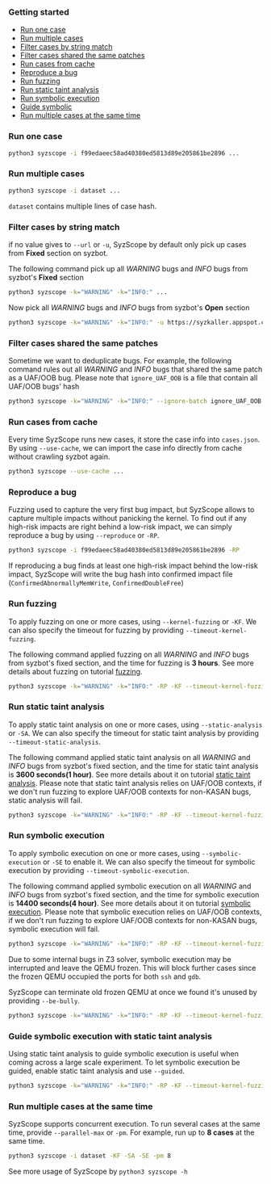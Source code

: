 ### Getting started

- [Run one case](#Run_one_case)
- [Run multiple cases](#Run_multiple_cases)
- [Filter cases by string match](#Filter_cases_by_string_match)
- [Filter cases shared the same patches](#Filter_cases_shared_the_same_patches)
- [Run cases from cache](#Run_cases_from_cache)
- [Reproduce a bug](#Reproduce_a_bug)
- [Run fuzzing](#Run_fuzzing)
- [Run static taint analysis](#Run_static_taint_analysis)
- [Run symbolic execution](#Run_symbolic_execution)
- [Guide symbolic](#Guide_symbolic)
- [Run multiple cases at the same time](#Run_multiple_cases_at_the_same_time)

<a name="Run_one_case"></a>

### Run one case

```bash
python3 syzscope -i f99edaeec58ad40380ed5813d89e205861be2896 ...
```



<a name="Run_multiple_cases"></a>

### Run multiple cases

```bash
python3 syzscope -i dataset ...
```
`dataset` contains multiple lines of case hash.


<a name="Filter_cases_by_string_match"></a>

### Filter cases by string match

if no value gives to `--url` or `-u`, SyzScope by default only  pick up cases from **Fixed** section on syzbot.

The following command pick up all *WARNING* bugs and *INFO* bugs from syzbot's **Fixed** section

```bash
python3 syzscope -k="WARNING" -k="INFO:" ...
```

Now pick all *WARNING* bugs and *INFO* bugs from syzbot's **Open** section

```bash
python3 syzscope -k="WARNING" -k="INFO:" -u https://syzkaller.appspot.com/upstream ...
```



<a name="Filter_cases_shared_the_same_patches"></a>

### Filter cases shared the same patches

Sometime we want to deduplicate bugs. For example, the following command rules out all *WARNING* and *INFO* bugs that shared the same patch as a UAF/OOB bug. Please note that `ignore_UAF_OOB` is a file that contain all UAF/OOB bugs' hash

```bash
python3 syzscope -k="WARNING" -k="INFO:" --ignore-batch ignore_UAF_OOB ...
```



<a name="Run_cases_from_cache"></a>

### Run cases from cache

Every time SyzScope runs new cases, it store the case info into `cases.json`. By using `--use-cache`, we can import the case info directly from cache without crawling syzbot again.

```bash
python3 syzscope --use-cache ...
```



<a name="Reproduce_a_bug"></a>

### Reproduce a bug

Fuzzing used to capture the very first bug impact, but SyzScope allows to capture multiple impacts without panicking the kernel. To find out if any high-risk impacts are right behind a low-risk impact, we can simply reproduce a bug by using `--reproduce` or `-RP`.

```bash
python3 syzscope -i f99edaeec58ad40380ed5813d89e205861be2896 -RP
```

If reproducing a bug finds at least one high-risk impact behind the low-risk impact, SyzScope will write the bug hash into confirmed impact file (`ConfirmedAbnormallyMemWrite`, `ConfirmedDoubleFree`)



<a name="Run_fuzzing"></a>

### Run fuzzing

To apply fuzzing on one or more cases, using `--kernel-fuzzing` or `-KF`. We can also specify the timeout for fuzzing by providing `--timeout-kernel-fuzzing`.

The following command applied fuzzing on all *WARNING* and *INFO* bugs from syzbot's fixed section, and the time for fuzzing is **3 hours**. See more details about fuzzing on tutorial [fuzzing](./fuzzing.md).

```bash
python3 syzscope -k="WARNING" -k="INFO:" -RP -KF --timeout-kernel-fuzzing 3
```



<a name="Run_static_taint_analysis"></a>

### Run static taint analysis

To apply static taint analysis on one or more cases, using `--static-analysis` or `-SA`. We can also specify the timeout for static taint analysis by providing `--timeout-static-analysis`.

The following command applied static taint analysis on all *WARNING* and *INFO* bugs from syzbot's fixed section, and the time for static taint analysis is **3600 seconds(1 hour)**. See more details about it on tutorial [static taint analysis](./static_taint_analysis.md). Please note that static taint analysis relies on UAF/OOB contexts, if we don't run fuzzing to explore UAF/OOB contexts for non-KASAN bugs, static analysis will fail.

```bash
python3 syzscope -k="WARNING" -k="INFO:" -RP -KF --timeout-kernel-fuzzing 3 -SA --timeout-static-analysis 3600
```



<a name="Run_symbolic_execution"></a>

### Run symbolic execution

To apply symbolic execution on one or more cases, using `--symbolic-execution` or `-SE` to enable it. We can also specify the timeout for symbolic execution by providing `--timeout-symbolic-execution`.

The following command applied symbolic execution on all *WARNING* and *INFO* bugs from syzbot's fixed section, and the time for symbolic execution is **14400 seconds(4 hour)**. See more details about it on tutorial [symbolic execution](./sym_exec.md). Please note that symbolic execution relies on UAF/OOB contexts, if we don't run fuzzing to explore UAF/OOB contexts for non-KASAN bugs, symbolic execution will fail.

```bash
python3 syzscope -k="WARNING" -k="INFO:" -RP -KF --timeout-kernel-fuzzing 3 -SE --timeout-symbolic-execution 14400
```

Due to some internal bugs in Z3 solver, symbolic execution may be interrupted and leave the QEMU frozen. This will block further cases since the frozen QEMU occupied the ports for both `ssh` and `gdb`.

SyzScope can terminate old frozen QEMU at once we found it's unused by providing `--be-bully`.

```bash
python3 syzscope -k="WARNING" -k="INFO:" -RP -KF --timeout-kernel-fuzzing 3 -SE --timeout-symbolic-execution 14400 --be-bully
```



<a name="Guide_symbolic"></a>

### Guide symbolic execution with static taint analysis

Using static taint analysis to guide symbolic execution is useful when coming across a large scale experiment. To let symbolic execution be guided, enable static taint analysis and use `--guided`.

```bash
python3 syzscope -k="WARNING" -k="INFO:" -RP -KF --timeout-kernel-fuzzing 3 -SA --timeout-static-analysis 3600 -SE --timeout-symbolic-execution 14400 --guided --be-bully
```



<a name="Run_multiple_cases_at_the_same_time"></a>

### Run multiple cases at the same time

SyzScope supports concurrent execution. To run several cases at the same time, provide `--parallel-max` or `-pm`. For example, run up to **8 cases** at the same time.

```bash
python3 syzscope -i dataset -KF -SA -SE -pm 8
```



See more usage of SyzScope by `python3 syzscope -h`
